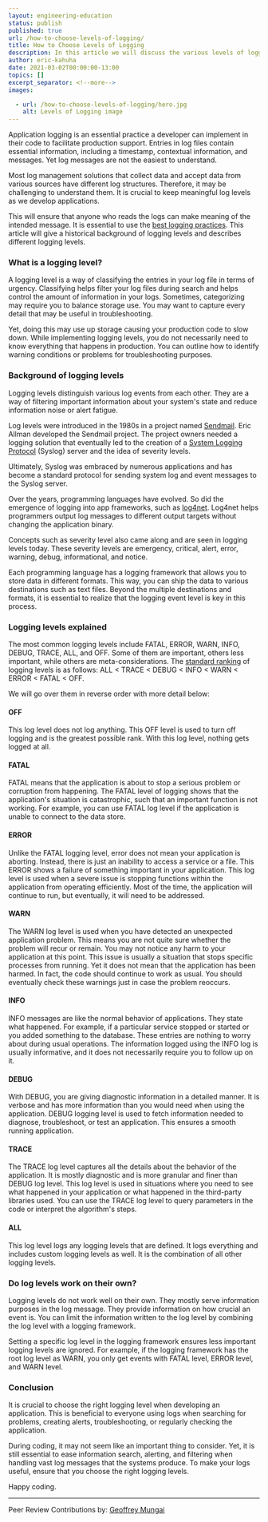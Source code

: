 ```yaml
---
layout: engineering-education
status: publish
published: true
url: /how-to-choose-levels-of-logging/
title: How to Choose Levels of Logging
description: In this article we will discuss the various levels of logging, their functions and how to choose a logging level. We will also will give a historical background of logging levels and describes different logging levels.
author: eric-kahuha
date: 2021-03-02T00:00:00-13:00
topics: []
excerpt_separator: <!--more-->
images:

  - url: /how-to-choose-levels-of-logging/hero.jpg
    alt: Levels of Logging image
---
```

Application logging is an essential practice a developer can implement in their code to facilitate production support. Entries in log files contain essential information, including a timestamp, contextual information, and messages. Yet log messages are not the easiest to understand.
<!--more-->
Most log management solutions that collect data and accept data from various sources have different log structures. Therefore, it may be challenging to understand them. It is crucial to keep meaningful log levels as we develop applications. 

This will ensure that anyone who reads the logs can make meaning of the intended message. It is essential to use the [best logging practices](https://www.scalyr.com/blog/the-10-commandments-of-logging/). This article will give a historical background of logging levels and describes different logging levels.

### What is a logging level?
A logging level is a way of classifying the entries in your log file in terms of urgency. Classifying helps filter your log files during search and helps control the amount of information in your logs. Sometimes, categorizing may require you to balance storage use. You may want to capture every detail that may be useful in troubleshooting. 

Yet, doing this may use up storage causing your production code to slow down. While implementing logging levels, you do not necessarily need to know everything that happens in production. You can outline how to identify warning conditions or problems for troubleshooting purposes.

### Background of logging levels
Logging levels distinguish various log events from each other. They are a way of filtering important information about your system's state and reduce information noise or alert fatigue.

Log levels were introduced in the 1980s in a project named [Sendmail](https://en.wikipedia.org/wiki/Sendmail). Eric Allman developed the Sendmail project. The project owners needed a logging solution that eventually led to the creation of a [System Logging Protocol](https://www.paessler.com/it-explained/syslog#) (Syslog) server and the idea of severity levels.

Ultimately, Syslog was embraced by numerous applications and has become a standard protocol for sending system log and event messages to the Syslog server.

Over the years, programming languages have evolved. So did the emergence of logging into app frameworks, such as [log4net](https://logging.apache.org/log4net/). Log4net helps programmers output log messages to different output targets without changing the application binary. 

Concepts such as severity level also came along and are seen in logging levels today. These severity levels are emergency, critical, alert, error, warning, debug, informational, and notice.

Each programming language has a logging framework that allows you to store data in different formats. This way, you can ship the data to various destinations such as text files. Beyond the multiple destinations and formats, it is essential to realize that the logging event level is key in this process.

### Logging levels explained
The most common logging levels include FATAL, ERROR, WARN, INFO, DEBUG, TRACE, ALL, and OFF. Some of them are important, others less important, while others are meta-considerations. The [standard ranking](https://www.tutorialspoint.com/log4j/log4j_logging_levels.htm) of logging levels is as follows: ALL < TRACE < DEBUG < INFO < WARN < ERROR < FATAL < OFF. 

We will go over them in reverse order with more detail below:
#### OFF
This log level does not log anything. This OFF level is used to turn off logging and is the greatest possible rank. With this log level, nothing gets logged at all.

#### FATAL
FATAL means that the application is about to stop a serious problem or corruption from happening. The FATAL level of logging shows that the application's situation is catastrophic, such that an important function is not working. For example, you can use FATAL log level if the application is unable to connect to the data store.

#### ERROR
Unlike the FATAL logging level, error does not mean your application is aborting. Instead, there is just an inability to access a service or a file. This ERROR shows a failure of something important in your application. This log level is used when a severe issue is stopping functions within the application from operating efficiently. Most of the time, the application will continue to run, but eventually, it will need to be addressed.

#### WARN
The WARN log level is used when you have detected an unexpected application problem. This means you are not quite sure whether the problem will recur or remain. You may not notice any harm to your application at this point. This issue is usually a situation that stops specific processes from running. Yet it does not mean that the application has been harmed. In fact, the code should continue to work as usual. You should eventually check these warnings just in case the problem reoccurs.

#### INFO
INFO messages are like the normal behavior of applications. They state what happened. For example, if a particular service stopped or started or you added something to the database. These entries are nothing to worry about during usual operations. The information logged using the INFO log is usually informative, and it does not necessarily require you to follow up on it.

#### DEBUG
With DEBUG, you are giving diagnostic information in a detailed manner. It is verbose and has more information than you would need when using the application. DEBUG logging level is used to fetch information needed to diagnose, troubleshoot, or test an application. This ensures a smooth running application.

#### TRACE
The TRACE log level captures all the details about the behavior of the application. It is mostly diagnostic and is more granular and finer than DEBUG log level. This log level is used in situations where you need to see what happened in your application or what happened in the third-party libraries used. You can use the TRACE log level to query parameters in the code or interpret the algorithm's steps.

#### ALL
This log level logs any logging levels that are defined. It logs everything and includes custom logging levels as well. It is the combination of all other logging levels.

### Do log levels work on their own?
Logging levels do not work well on their own. They mostly serve information purposes in the log message. They provide information on how crucial an event is. You can limit the information written to the log level by combining the log level with a logging framework.

Setting a specific log level in the logging framework ensures less important logging levels are ignored. For example, if the logging framework has the root log level as WARN, you only get events with FATAL level, ERROR level, and WARN level.

### Conclusion
It is crucial to choose the right logging level when developing an application. This is beneficial to everyone using logs when searching for problems, creating alerts, troubleshooting, or regularly checking the application. 

During coding, it may not seem like an important thing to consider. Yet, it is still essential to ease information search, alerting, and filtering when handling vast log messages that the systems produce. To make your logs useful, ensure that you choose the right logging levels.

Happy coding.

---
Peer Review Contributions by: [Geoffrey Mungai](/authors/geoffrey-mungai/)
